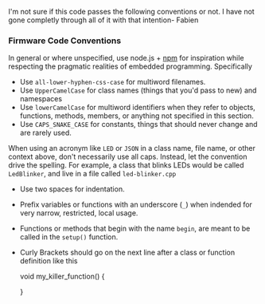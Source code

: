I'm not sure if this code passes the following conventions or not. I have not gone completly
through all of it with that intention- Fabien


### Firmware Code Conventions

In general or where unspecified, use node.js + [npm](httpswww.npmjs.orgdocmiscnpm-coding-style.html) for inspiration while respecting the pragmatic realities of embedded programming.  Specifically

- Use `all-lower-hyphen-css-case` for multiword filenames.
- Use `UpperCamelCase` for class names (things that you'd pass to new) and namespaces
- Use `lowerCamelCase` for multiword identifiers when they refer to objects, functions, methods, members, or anything not specified in this section.
- Use `CAPS_SNAKE_CASE` for constants, things that should never change and are rarely used.

When using an acronym like `LED` or `JSON` in a class name, file name, or other context above, don't necessarily use all caps.  Instead, let the convention drive the spelling. For example, a class that blinks LEDs would be called `LedBlinker`, and live in a file called `led-blinker.cpp`

- Use two spaces for indentation.
- Prefix variables or functions with an underscore (`_`) when indended for very narrow, restricted, local usage.
- Functions or methods that begin with the name `begin`, are meant to be called in the `setup()` function.
- Curly Brackets should go on the next line after a class or function definition like this

    void my_killer_function()
    {

    }
